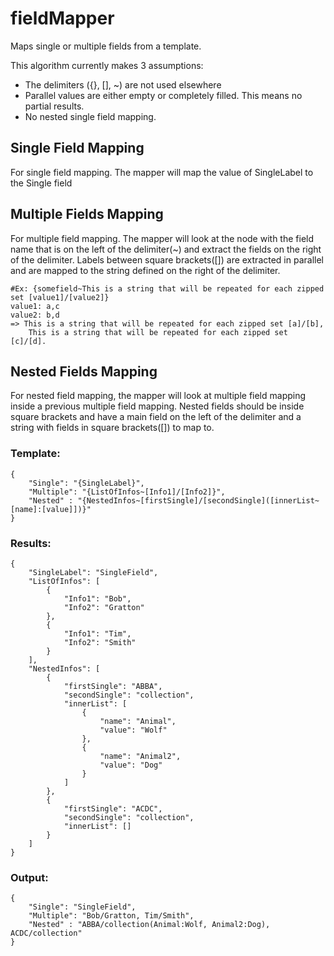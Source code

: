# fieldMapper
Maps single or multiple fields from a template.

This algorithm currently makes 3 assumptions:
* The delimiters ({}, [], ~) are not used elsewhere
* Parallel values are either empty or completely filled. This means no partial results.
* No nested single field mapping.
## Single Field Mapping
For single field mapping. The mapper will map the value of SingleLabel to the Single field

## Multiple Fields Mapping
For multiple field mapping. The mapper will look at the node with the field name that is on the left 
of the delimiter(~) and extract the fields on the right of the delimiter. Labels between square brackets([]) are 
extracted in parallel and are mapped to the string defined on the right of the delimiter.
```
#Ex: {somefield~This is a string that will be repeated for each zipped set [value1]/[value2]}
value1: a,c
value2: b,d
=> This is a string that will be repeated for each zipped set [a]/[b], 
    This is a string that will be repeated for each zipped set [c]/[d].
```
## Nested Fields Mapping
For nested field mapping, the mapper will look at multiple field mapping inside a previous multiple field mapping.
Nested fields should be inside square brackets and have a main field on the left of the delimiter and a string
with fields in square brackets([]) to map to.
### Template:

```
{
    "Single": "{SingleLabel}",
    "Multiple": "{ListOfInfos~[Info1]/[Info2]}",
    "Nested" : "{NestedInfos~[firstSingle]/[secondSingle]([innerList~[name]:[value]])}"
}
```
### Results:
```
{
    "SingleLabel": "SingleField",
    "ListOfInfos": [
        {
            "Info1": "Bob",
            "Info2": "Gratton"
        },
        {
            "Info1": "Tim",
            "Info2": "Smith"
        }
    ],
    "NestedInfos": [
        {
            "firstSingle": "ABBA",
            "secondSingle": "collection",
            "innerList": [
                {
                    "name": "Animal",
                    "value": "Wolf"
                },
                {
                    "name": "Animal2",
                    "value": "Dog"
                }
            ]
        },
        {
            "firstSingle": "ACDC",
            "secondSingle": "collection",
            "innerList": []
        }
    ]
}
```
### Output:
```
{
    "Single": "SingleField",
    "Multiple": "Bob/Gratton, Tim/Smith",
    "Nested" : "ABBA/collection(Animal:Wolf, Animal2:Dog), ACDC/collection"
}
```
